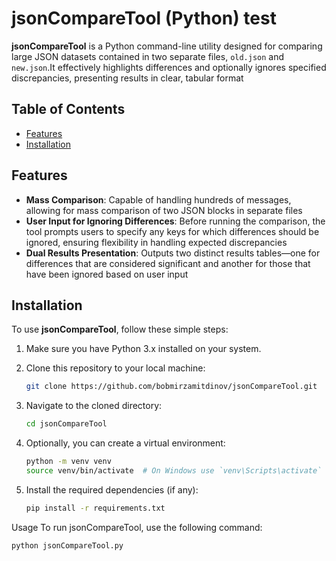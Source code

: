 # jsonCompareTool (Python) test

**jsonCompareTool** is a Python command-line utility designed for comparing large JSON datasets contained in two separate files, `old.json` and `new.json`.It effectively highlights differences and optionally ignores specified discrepancies, presenting results in clear, tabular format

## Table of Contents
- [Features](#features)
- [Installation](#installation)

## Features

- **Mass Comparison**: Capable of handling hundreds of messages, allowing for mass comparison of two JSON blocks in separate files
- **User Input for Ignoring Differences**: Before running the comparison, the tool prompts users to specify any keys for which differences should be ignored, ensuring flexibility in handling expected discrepancies
- **Dual Results Presentation**: Outputs two distinct results tables—one for differences that are considered significant and another for those that have been ignored based on user input

## Installation

To use **jsonCompareTool**, follow these simple steps:

1. Make sure you have Python 3.x installed on your system.

2. Clone this repository to your local machine:

   ```bash
   git clone https://github.com/bobmirzamitdinov/jsonCompareTool.git

3. Navigate to the cloned directory:
      ```bash
   cd jsonCompareTool
4. Optionally, you can create a virtual environment:
      ```bash
   python -m venv venv
   source venv/bin/activate  # On Windows use `venv\Scripts\activate`
5. Install the required dependencies (if any):
      ```bash
   pip install -r requirements.txt

Usage
To run jsonCompareTool, use the following command:
   ```bash
   python jsonCompareTool.py